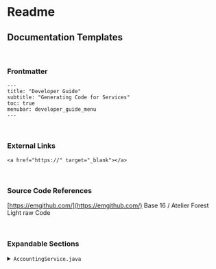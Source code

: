 # Readme



## Documentation Templates

<br>

### Frontmatter

```
---
title: "Developer Guide"
subtitle: "Generating Code for Services"
toc: true
menubar: developer_guide_menu
---
```

<br>

### External Links

`<a href="https://" target="_blank"></a>`

<br>

### Source Code References

[https://emgithub.com/](https://emgithub.com/)
Base 16 / Atelier Forest Light
raw Code

<script src="https://emgithub.com/embed-v2.js?target=https%3A%2F%2Fgithub.com%2Fanaptecs%2Fjeaf-generator-samples%2Fblob%2Fmaster%2Faccounting-services-api%2Fsrc-gen%2Fmain%2Fjava%2Fcom%2Fanaptecs%2Fjeaf%2Faccounting%2FAccountingService.java&style=base16%2Fatelier-forest-light&type=code&showBorder=on&showFileMeta=on&showFullPath=on&showCopy=on"></script>

<br>

### Expandable Sections

<details>
  <summary><code>AccountingService.java</code></summary>
</details>
